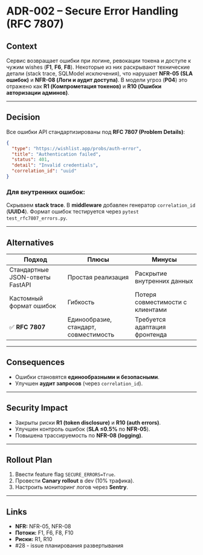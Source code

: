 # ADR-002 – Secure Error Handling (RFC 7807)

## Context

Сервис возвращает ошибки при логине, ревокации токена и доступе к чужим wishes (**F1**, **F6**, **F8**).
Некоторые из них раскрывают технические детали (stack trace, SQLModel исключения), что нарушает **NFR-05 (SLA ошибок)** и **NFR-08 (Логи и аудит доступа)**.
В модели угроз (**P04**) это отражено как **R1 (Компрометация токенов)** и **R10 (Ошибки авторизации админов)**.

---

## Decision

Все ошибки API стандартизированы под **RFC 7807 (Problem Details)**:

```json
{
  "type": "https://wishlist.app/probs/auth-error",
  "title": "Authentication failed",
  "status": 401,
  "detail": "Invalid credentials",
  "correlation_id": "uuid"
}
```

### Для внутренних ошибок:

Скрываем **stack trace**. В **middleware** добавлен генератор `correlation_id` (**UUID4**).
Формат ошибок тестируется через `pytest test_rfc7807_errors.py`.

---

## Alternatives

| Подход | Плюсы | Минусы |
|--------|--------|--------|
| Стандартные JSON-ответы FastAPI | Простая реализация | Раскрытие внутренних данных |
| Кастомный формат ошибок | Гибкость | Потеря совместимости с клиентами |
| ✅ **RFC 7807** | Единообразие, стандарт, совместимость | Требуется адаптация фронтенда |

---

## Consequences

- Ошибки становятся **единообразными и безопасными**.
- Улучшен **аудит запросов** (через `correlation_id`).

---

## Security Impact

- Закрыты риски **R1 (token disclosure)** и **R10 (auth errors)**.
- Улучшен контроль ошибок (**SLA ≤0.5%** по **NFR-05**).
- Повышена трассируемость по **NFR-08 (logging)**.

---

## Rollout Plan

1. Ввести feature flag `SECURE_ERRORS=True`.
2. Провести **Canary rollout** в dev (10% трафика).
3. Настроить мониторинг логов через **Sentry**.

---

## Links

- **NFR:** NFR-05, NFR-08
- **Потоки:** F1, F6, F8, F10
- **Риски:** R1, R10
- #28 - issue планирования развертывания

